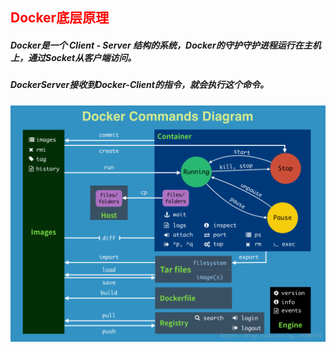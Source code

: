 ## <font color='red'>Docker底层原理</font>



##### Docker是一个 Client - Server 结构的系统，Docker的守护守护进程运行在主机上，通过Socket从客户端访问。

##### DockerServer接收到Docker-Client的指令，就会执行这个命令。





![](../.img/2018071915491757)
